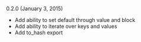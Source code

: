 0.2.0 (January 3, 2015)

* Add ability to set default through value and block
* Add ability to iterate over keys and values
* Add to_hash export
